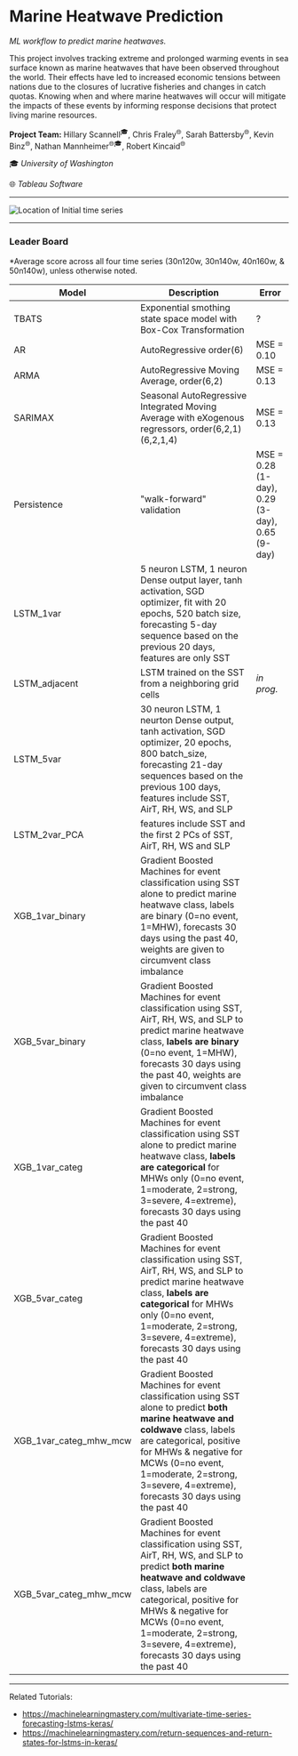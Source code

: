 # Marine Heatwave Prediction
*ML workflow to predict marine heatwaves.* 

This project involves tracking extreme and prolonged warming events in sea surface known as marine heatwaves that have been observed throughout the world. Their effects have led to increased economic tensions between nations due to the closures of lucrative fisheries and changes in catch quotas. Knowing when and where marine heatwaves will occur will mitigate the impacts of these events by informing response decisions that protect living marine resources.


**Project Team:** Hillary Scannell<sup>:mortar_board:</sup>, Chris Fraley<sup>:globe_with_meridians:</sup>, Sarah Battersby<sup>:globe_with_meridians:</sup>, Kevin Binz<sup>:globe_with_meridians:</sup>, Nathan Mannheimer<sup>:globe_with_meridians::mortar_board:</sup>, Robert Kincaid<sup>:globe_with_meridians:</sup>

:mortar_board: *University of Washington*

:globe_with_meridians: *Tableau Software*


***

![Location of Initial time series](https://github.com/hscannell/MHWpredict/blob/master/data/datamap.png)

***
### Leader Board 
*Average score across all four time series (30n120w, 30n140w, 40n160w, & 50n140w), unless otherwise noted.

| Model | Description | Error |
|---|---|---|
| TBATS | Exponential smothing state space model with Box-Cox Transformation |  ? |
| AR | AutoRegressive order(6) |  MSE = 0.10 |
| ARMA | AutoRegressive Moving Average, order(6,2) | MSE = 0.13 |
| SARIMAX | Seasonal AutoRegressive Integrated Moving Average with eXogenous regressors, order(6,2,1)(6,2,1,4) | MSE = 0.13 |
| Persistence | "walk-forward" validation | MSE = 0.28 (1-day), 0.29 (3-day), 0.65 (9-day) |
|LSTM_1var | 5 neuron LSTM, 1 neuron Dense output layer, tanh activation, SGD optimizer, fit with 20 epochs, 520 batch size, forecasting 5-day sequence based on the previous 20 days, features are only SST | |
| LSTM_adjacent | LSTM trained on the SST from a neighboring grid cells | *in prog.*|
| LSTM_5var | 30 neuron LSTM, 1 neurton Dense output, tanh activation, SGD optimizer, 20 epochs, 800 batch_size, forecasting 21-day sequences based on the previous 100 days, features include SST, AirT, RH, WS, and SLP | |   
| LSTM_2var_PCA | features include SST and the first 2 PCs of SST, AirT, RH, WS and SLP | |
| XGB_1var_binary | Gradient Boosted Machines for event classification using SST alone to predict marine heatwave class, labels are binary (0=no event, 1=MHW), forecasts 30 days using the past 40, weights are given to circumvent class imbalance | 
| XGB_5var_binary | Gradient Boosted Machines for event classification using SST, AirT, RH, WS, and SLP to predict marine heatwave class, **labels are binary** (0=no event, 1=MHW), forecasts 30 days using the past 40, weights are given to circumvent class imbalance |  |
| XGB_1var_categ | Gradient Boosted Machines for event classification using SST alone to predict marine heatwave class, **labels are categorical** for MHWs only (0=no event, 1=moderate, 2=strong, 3=severe, 4=extreme), forecasts 30 days using the past 40 | |
| XGB_5var_categ | Gradient Boosted Machines for event classification using SST, AirT, RH, WS, and SLP to predict marine heatwave class, **labels are categorical** for MHWs only (0=no event, 1=moderate, 2=strong, 3=severe, 4=extreme), forecasts 30 days using the past 40 |  |
| XGB_1var_categ_mhw_mcw | Gradient Boosted Machines for event classification using SST alone to predict **both marine heatwave and coldwave** class, labels are categorical, positive for MHWs & negative for MCWs  (0=no event, 1=moderate, 2=strong, 3=severe, 4=extreme), forecasts 30 days using the past 40 | |
| XGB_5var_categ_mhw_mcw | Gradient Boosted Machines for event classification using SST, AirT, RH, WS, and SLP to predict **both marine heatwave and coldwave** class, labels are categorical, positive for MHWs & negative for MCWs (0=no event, 1=moderate, 2=strong, 3=severe, 4=extreme), forecasts 30 days using the past 40 |  |

***
Related Tutorials:
- https://machinelearningmastery.com/multivariate-time-series-forecasting-lstms-keras/
- https://machinelearningmastery.com/return-sequences-and-return-states-for-lstms-in-keras/
